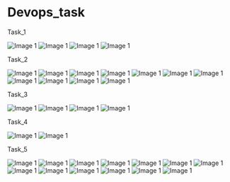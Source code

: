 # Devops_task
Task_1

![Image 1](Task_1/IMG-20250318-WA0007.jpg)
![Image 1](Task_1/IMG-20250318-WA0008.jpg)
![Image 1](Task_1/IMG-20250318-WA0009.jpg)
![Image 1](Task_1/IMG-20250318-WA0010.jpg)

Task_2

![Image 1](Task_2/144.png)
![Image 1](Task_2/145.png)
![Image 1](Task_2/146.png)
![Image 1](Task_2/147.png)
![Image 1](Task_2/148.png)
![Image 1](Task_2/149.png)
![Image 1](Task_2/150.png)
![Image 1](Task_2/151.png)
![Image 1](Task_2/152.png)
![Image 1](Task_2/153.png)
![Image 1](Task_2/154.png)

Task_3

![Image 1](Task_3/155.png)
![Image 1](Task_3/157.png)
![Image 1](Task_3/159.png)
![Image 1](Task_3/160.png)

Task_4

![Image 1](Task_4/173.png)
![Image 1](Task_4/174.png)

Task_5

![Image 1](Task_5/185.png)
![Image 1](Task_5/186.png)
![Image 1](Task_5/187.png)
![Image 1](Task_5/188.png)
![Image 1](Task_5/189.png)
![Image 1](Task_5/190.png)
![Image 1](Task_5/191.png)
![Image 1](Task_5/192.png)
![Image 1](Task_5/194.png)
![Image 1](Task_5/195.png)
![Image 1](Task_5/196.png)
![Image 1](Task_5/197.png)
![Image 1](Task_5/198.png)